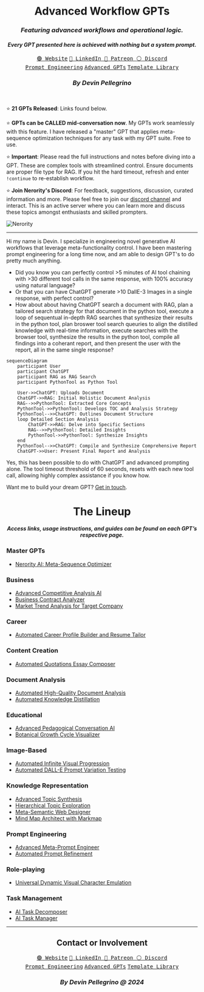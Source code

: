 <div align="center">
  <h1>Advanced Workflow GPTs</h1>
  <h3><i>Featuring advanced workflows and operational logic.</i></h3>
  <h4><i>Every GPT presented here is achieved with nothing but a system prompt.</i></h4>
  <a href="https://nerority.com"><kbd>🟢 Website</kbd></a>
  <a href="https://www.linkedin.com/in/devin-pellegrino-gt/"><kbd>🔵 LinkedIn </kbd></a>
  <a href="https://www.patreon.com/Nerority"><kbd> 🔴 Patreon </kbd></a>
  <a href="https://discord.gg/jBKjsqA6pb"><kbd> ⚪ Discord </kbd></a>
  <br>
  <a href="https://github.com/nerority/Prompt-Engineering-Mastery"><kbd>Prompt Engineering</kbd></a>
  <a href="https://github.com/nerority/Advanced-GPTs"><kbd>Advanced GPTs</kbd></a>
  <a href="https://github.com/nerority/AI-Library"><kbd>Template Library</kbd></a>
  <h3><i>By Devin Pellegrino</i></h3>
</div>

</br>

⭐ **21 GPTs Released**: Links found below.

⭐ **GPTs can be CALLED mid-conversation now**. My GPTs work seamlessly with this feature. I have released a "master" GPT that applies meta-sequence optimization techniques for any task with my GPT suite. Free to use. 

⭐ **Important**: Please read the full instructions and notes before diving into a GPT. These are complex tools with streamlined control. Ensure documents are proper file type for RAG. If you hit the hard timeout, refresh and enter `!continue` to re-establish workflow.

⭐ **Join Nerority's Discord**: For feedback, suggestions, discussion, curated information and more. Please feel free to join our [discord channel](https://discord.gg/jBKjsqA6pb) and interact. This is an active server where you can learn more and discuss these topics amongst enthusiasts and skilled prompters.

![Nerority](https://github.com/nerority/Advanced-GPTs/assets/80237923/e99891a8-9645-4e9b-a22c-7fca73177882)

---

Hi my name is Devin. I specialize in engineering novel generative AI workflows that leverage meta-functionality control. I have been mastering prompt engineering for a long time now, and am able to design GPT's to do pretty much anything.

- Did you know you can perfectly control >5 minutes of AI tool chaining with >30 different tool calls in the same response, with 100% accuracy using natural language?
- Or that you can have ChatGPT generate >10 DallE-3 Images in a single response, with perfect control?
- How about about having ChatGPT search a document with RAG, plan a tailored search strategy for that document in the python tool, execute a loop of sequentual in-depth RAG searches that synthesize their results in the python tool, plan broswer tool search queuries to align the distilled knowledge with real-time information, execute searches with the browser tool, synthesize the results in the python tool, compile all findings into a coherant report, and then present the user with the report, all in the same single response? 

```mermaid
sequenceDiagram
    participant User
    participant ChatGPT
    participant RAG as RAG Search
    participant PythonTool as Python Tool

    User->>ChatGPT: Uploads Document
    ChatGPT->>RAG: Initial Holistic Document Analysis
    RAG-->>PythonTool: Extracted Core Concepts
    PythonTool->>PythonTool: Develops TOC and Analysis Strategy
    PythonTool-->>ChatGPT: Outlines Document Structure
    loop Detailed Section Analysis
        ChatGPT->>RAG: Delve into Specific Sections
        RAG-->>PythonTool: Detailed Insights
        PythonTool->>PythonTool: Synthesize Insights
    end
    PythonTool-->>ChatGPT: Compile and Synthesize Comprehensive Report
    ChatGPT->>User: Present Final Report and Analysis
```

Yes, this has been possible to do with ChatGPT and advanced prompting alone. The tool timeout threshold of 60 seconds, resets with each new tool call, allowing highly complex assistance if you know how.

Want me to build your dream GPT? [Get in touch](#contact-me-or-get-involved).

<div align="center">
<h1>The Lineup</h1>
<h4><i>Access links, usage instructions, and guides can be found on each GPT’s respective page.</i></h4>
</div>


### Master GPTs

- [Nerority AI: Meta-Sequence Optimizer](https://github.com/nerority/Advanced-GPTs/wiki/AI-%E2%80%90-Nerority-AI:-Meta%E2%80%90Sequence-Optimizer)

### Business

- [Advanced Competitive Analysis AI](https://github.com/nerority/Advanced-GPTs/wiki/BIZ-%E2%80%90-Competitive-Analysis-AI)
- [Business Contract Analyzer](https://github.com/nerority/Advanced-GPTs/wiki/BIZ:-Business-Contract-Analyzer)
- [Market Trend Analysis for Target Company](https://github.com/nerority/Advanced-GPTs/wiki/Market-Trend-Analysis-for-Target-Company)

### Career

- [Automated Career Profile Builder and Resume Tailor](https://github.com/nerority/Advanced-GPTs/wiki/CAR-%E2%80%90-Profile-Builder-and-Resume-Tailor)

### Content Creation

- [Automated Quotations Essay Composer](https://github.com/nerority/Advanced-GPTs/wiki/CC-%E2%80%90-Quotations-Essay-Composer)

### Document Analysis

- [Automated High-Quality Document Analysis](https://github.com/nerority/Advanced-GPTs/wiki/DA-%E2%80%90-Quality-Document-Analysis)
- [Automated Knowledge Distillation](https://github.com/nerority/Advanced-GPTs/wiki/DA-%E2%80%90-Knowledge-Distiller)

### Educational

- [Advanced Pedagogical Conversation AI](https://github.com/nerority/Advanced-GPTs/wiki/EDU-%E2%80%90-Adv.-Pedagogical-Conversation-AI)
- [Botanical Growth Cycle Visualizer](https://github.com/nerority/Advanced-GPTs/wiki/EDU-%E2%80%90-Botanical-Growth-Cycle-Visualizer)

### Image-Based

- [Automated Infinite Visual Progression](https://github.com/nerority/Advanced-GPTs/wiki/IMG-%E2%80%90-Inf.-Visual-Progression)
- [Automated DALL-E Prompt Variation Testing](https://github.com/nerority/Advanced-GPTs/wiki/IMG-%E2%80%90-Image-Prompt-Variation-Testing)

### Knowledge Representation

- [Advanced Topic Synthesis](https://github.com/nerority/Advanced-GPTs/wiki/KREP-%E2%80%90-Advanced-Topic-Synthesis)
- [Hierarchical Topic Exploration](https://github.com/nerority/Advanced-GPTs/wiki/KREP-%E2%80%90-Hierarchical-Topic-Exploration)
- [Meta-Semantic Web Designer](https://github.com/nerority/Advanced-GPTs/wiki/Meta%E2%80%90Semantic-Web-Designer)
- [Mind Map Architect with Markmap](https://github.com/nerority/Advanced-GPTs/wiki/KREP-%E2%80%90-Mind-Map-Architect)

### Prompt Engineering

- [Advanced Meta-Prompt Engineer](https://github.com/nerority/Advanced-GPTs/wiki/PE-%E2%80%90-Meta%E2%80%90Prompt-Engineer)
- [Automated Prompt Refinement](https://github.com/nerority/Advanced-GPTs/wiki/PE-%E2%80%90-Prompt-Refinement)

### Role-playing

- [Universal Dynamic Visual Character Emulation](https://github.com/nerority/Advanced-GPTs/wiki/RP-%E2%80%90-Visual-Character-Emulator)

### Task Management

- [AI Task Decomposer](https://github.com/nerority/Advanced-GPTs/wiki/TM-%E2%80%90-AI-Task-Decomposer)
- [AI Task Manager](https://github.com/nerority/Advanced-GPTs/wiki/TM-%E2%80%90-AI-Task-Manager)

---

<div align="center">
  <h2>Contact or Involvement</h2>
  <a href="https://nerority.com"><kbd>🟢 Website</kbd></a>
  <a href="https://www.linkedin.com/in/devin-pellegrino-gt/"><kbd>🔵 LinkedIn </kbd></a>
  <a href="https://www.patreon.com/Nerority"><kbd> 🔴 Patreon </kbd></a>
  <a href="https://discord.gg/jBKjsqA6pb"><kbd> ⚪ Discord </kbd></a>
  <br>
  <a href="https://github.com/nerority/Prompt-Engineering-Mastery"><kbd>Prompt Engineering</kbd></a>
  <a href="https://github.com/nerority/Advanced-GPTs"><kbd>Advanced GPTs</kbd></a>
  <a href="https://github.com/nerority/AI-Library"><kbd>Template Library</kbd></a>
  <h3><i>By Devin Pellegrino @ 2024</i></h3>
</div>
